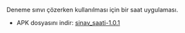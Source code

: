 Deneme sınvı çözerken kullanılması için bir saat uygulaması.

- APK dosyasını indir: <a id="raw-url" href="https://raw.githubusercontent.com/femrek/clockAppAndroid/master/apks/sinav_saati-v1.0.1.apk">sinav_saati-1.0.1</a>
